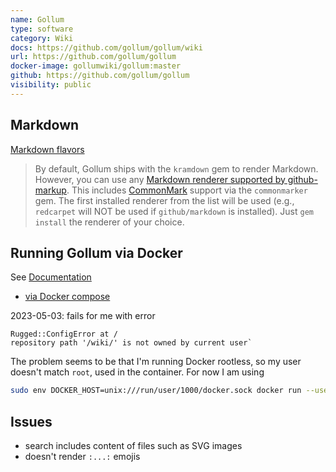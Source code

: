 ```yaml
---
name: Gollum
type: software
category: Wiki
docs: https://github.com/gollum/gollum/wiki
url: https://github.com/gollum/gollum
docker-image: gollumwiki/gollum:master
github: https://github.com/gollum/gollum
visibility: public
---
```


## Markdown
[Markdown flavors](https://github.com/gollum/gollum#markdown-flavors)
> By default, Gollum ships with the `kramdown` gem to render Markdown. However, you can use any [Markdown renderer supported by github-markup](https://github.com/github/markup/blob/master/lib/github/markup/markdown.rb). This includes [CommonMark](https://commonmark.org/) support via the `commonmarker` gem. The first installed renderer from the list will be used (e.g., `redcarpet` will NOT be used if `github/markdown` is installed). Just `gem install` the renderer of your choice.

## Running Gollum via Docker
See [Documentation](https://github.com/gollum/gollum/wiki/Gollum-via-Docker)
- [via Docker compose](https://github.com/gollum/gollum/wiki/Gollum-via-docker-compose)

2023-05-03: fails for me with error
```
Rugged::ConfigError at /
repository path '/wiki/' is not owned by current user`
```
The problem seems to be that I'm running Docker rootless, so my user doesn't match `root`, used in the container. For now I am using
```bash
sudo env DOCKER_HOST=unix:///run/user/1000/docker.sock docker run --user 0 --rm -p 4567:4567 --name gollum -v ~/git/wiki.wiki:/wiki gollumwiki/gollum:master --mathjax
```


## Issues
- search includes content of files such as SVG images
- doesn't render `:...:` emojis